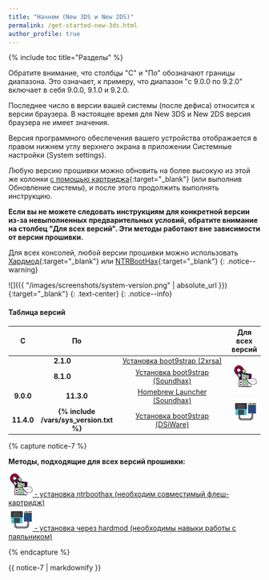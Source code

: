```yaml
---
title: "Начнем (New 3DS и New 2DS)"
permalink: /get-started-new-3ds.html
author_profile: true
---
```


{% include toc title="Разделы" %}

Обратите внимание, что столбцы "С" и "По" обозначают границы диапазона. Это означает, к примеру, что диапазон "с 9.0.0 по 9.2.0" включает в себя 9.0.0, 9.1.0 и 9.2.0. 

Последнее число в версии вашей системы (после дефиса) относится к версии браузера. В настоящее время для New 3DS и New 2DS версия браузера не имеет значения.

Версия программного обеспечения вашего устройства отображается в правом нижнем углу верхнего экрана в приложении Системные настройки (System settings).

Любую версию прошивки можно обновить на более высокую из этой же колонки [с помощью картриджа](cart-update){:target="_blank"} (или выполнив Обновление системы), и после этого продолжить выполнять инструкцию.

**Если вы не можете следовать инструкциям для конкретной версии из-за невыполненных предварительных условий, обратите внимание на столбец "Для всех версий". Эти методы работают вне зависимости от версии прошивки.**

Для всех консолей, любой версии прошивки можно использовать [Хардмод](making-hardmod){:target="_blank"} или [NTRBootHax](ntrboot){:target="_blank"}
{: .notice--warning}

![]({{ "/images/screenshots/system-version.png" | absolute_url }}){:target="_blank"}
{: .text-center}
{: .notice--info}

#### Таблица версий

<table>
  <colgroup>
    <col span="1" style="width: 5%;">
    <col span="1" style="width: 5%;">
    <col span="1" style="width: 80%;">
    <col span="1" style="width: 10%;">
  </colgroup>
  <thead>
    <tr>
      <th style="text-align: center; font-weight: bold;">С</th>
      <th style="text-align: center; font-weight: bold;">По</th>
      <th style="text-align: center; font-weight: bold;"></th>
      <th style="text-align: center; font-weight: bold;">Для всех версий</th>
    </tr>
  </thead>
  <tbody>
    <tr>
        <td style="text-align: center; font-weight: bold;" colspan="2">2.1.0</td>
        <td style="text-align: center;"><a href="installing-boot9strap-2xrsa">Установка boot9strap (2xrsa)</a></td>
		<td style="text-align: center;" rowspan="10">
			<a href="ntrboot" title="Установка ntrboothax (необходим совместимый флеш-картридж)">
				<img src="/images/consoles/ntrhax.png">
			</a>
			<br><br>
			<a href="making-hardmod" title="Установка через hardmod (необходимы навыки работы с паяльником)">
			<img src="/images/consoles/hardmod.png">
			</a>
		</td>
	</tr>
    <tr>
      <td style="text-align: center; font-weight: bold;" colspan="2">8.1.0</td>
        <td style="text-align: center;"><a href="installing-boot9strap-soundhax">Установка boot9strap (Soundhax)</a></td>
    </tr>
    <tr>
      <td style="text-align: center; font-weight: bold;">9.0.0</td>
      <td style="text-align: center; font-weight: bold;">11.3.0</td>
        <td style="text-align: center;"><a href="homebrew-launcher-soundhax">Homebrew Launcher (Soundhax)</a></td>
    </tr>
    <tr>
      <td style="text-align: center; font-weight: bold;">11.4.0</td>
      <td style="text-align: center; font-weight: bold;">{% include /vars/sys_version.txt %}</td>
      <td style="text-align: center;"><a href="installing-boot9strap-dsiware">Установка boot9strap (DSiWare)</a></td>
    </tr>
    <tr>
    </tr>
  </tbody>
</table>

{% capture notice-7 %}

**Методы, подходящие для всех версий прошивки:**

<a href="ntrboot" title="Установка ntrboothax (необходим совместимый флеш-картридж)">
	<img src="/images/consoles/ntrhax.png" > - установка ntrboothax (необходим совместимый флеш-картридж)
</a>
<br>
<a href="making-hardmod" title="Установка через hardmod (необходимы навыки работы с паяльником)">
	<img src="/images/consoles/hardmod.png"> - установка через hardmod (необходимы навыки работы с паяльником)
</a>

{% endcapture %}
		
<div class="notice--info">{{ notice-7 | markdownify }}</div>



